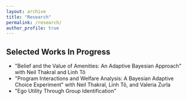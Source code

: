 ```yaml
---
layout: archive
title: "Research"
permalink: /research/
author_profile: true
---
```


Selected Works In Progress
------

* "Belief and the Value of Amenities: An Adaptive Bayesian Approach" with Neil Thakral and Linh T&ocirc;
* "Program Interactions and Welfare Analysis: A Bayesian Adaptive Choice Experiment" with Neil Thakral, Linh T&ocirc;, and Valeria Zurla
* "Ego Utility Through Group Identification"
